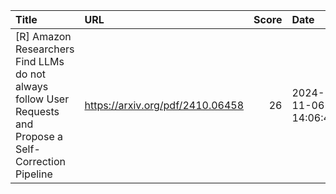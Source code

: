 | Title                                                                                                      | URL                              |   Score | Date                |
|:-----------------------------------------------------------------------------------------------------------|:---------------------------------|--------:|:--------------------|
| [R] Amazon Researchers Find LLMs do not always follow User Requests and Propose a Self-Correction Pipeline | https://arxiv.org/pdf/2410.06458 |      26 | 2024-11-06 14:06:41 |